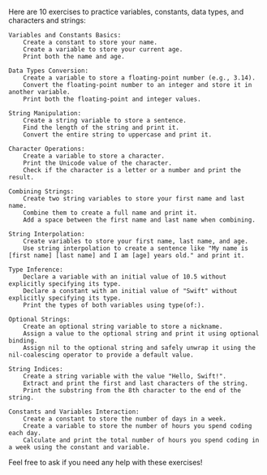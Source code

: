 Here are 10 exercises to practice variables, constants, data types, and characters and strings:

    Variables and Constants Basics:
        Create a constant to store your name.
        Create a variable to store your current age.
        Print both the name and age.

    Data Types Conversion:
        Create a variable to store a floating-point number (e.g., 3.14).
        Convert the floating-point number to an integer and store it in another variable.
        Print both the floating-point and integer values.

    String Manipulation:
        Create a string variable to store a sentence.
        Find the length of the string and print it.
        Convert the entire string to uppercase and print it.

    Character Operations:
        Create a variable to store a character.
        Print the Unicode value of the character.
        Check if the character is a letter or a number and print the result.

    Combining Strings:
        Create two string variables to store your first name and last name.
        Combine them to create a full name and print it.
        Add a space between the first name and last name when combining.

    String Interpolation:
        Create variables to store your first name, last name, and age.
        Use string interpolation to create a sentence like "My name is [first name] [last name] and I am [age] years old." and print it.

    Type Inference:
        Declare a variable with an initial value of 10.5 without explicitly specifying its type.
        Declare a constant with an initial value of "Swift" without explicitly specifying its type.
        Print the types of both variables using type(of:).

    Optional Strings:
        Create an optional string variable to store a nickname.
        Assign a value to the optional string and print it using optional binding.
        Assign nil to the optional string and safely unwrap it using the nil-coalescing operator to provide a default value.

    String Indices:
        Create a string variable with the value "Hello, Swift!".
        Extract and print the first and last characters of the string.
        Print the substring from the 8th character to the end of the string.

    Constants and Variables Interaction:
        Create a constant to store the number of days in a week.
        Create a variable to store the number of hours you spend coding each day.
        Calculate and print the total number of hours you spend coding in a week using the constant and variable.

Feel free to ask if you need any help with these exercises!
